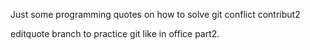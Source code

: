 Just some programming quotes on how to solve git conflict contribut2

editquote branch to practice git like in office part2.